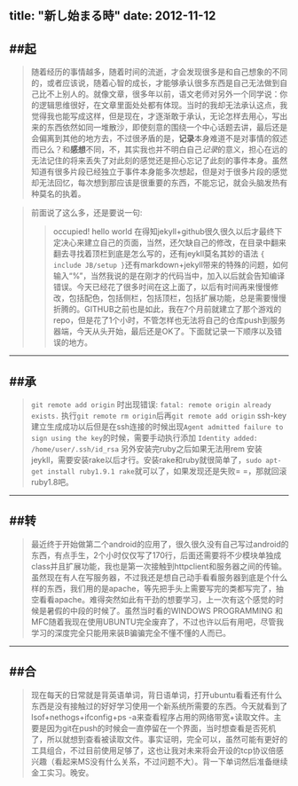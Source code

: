 title: "新し始まる時"
date: 2012-11-12
---

##起
-------------
>随着经历的事情越多，随着时间的流逝，才会发现很多是和自己想象的不同的，或者应该说，随着心智的成长，才能够承认很多东西是自己无法做到自己比不上别人的。就像文章，很多年以前，语文老师对另外一个同学说：你的逻辑思维很好，在文章里面处处都有体现。当时的我却无法承认这点，我觉得我也能写成这样，但是现在，才逐渐敢于承认，无论怎样去用心，写出来的东西依然如同一堆散沙，即使刻意的围绕一个中心话题去讲，最后还是会偏离到其他的地方去，不过很矛盾的是，**记录**本身难道不是对事情的叙述而已么？和**感想**不同，不，其实我也并不明白自己*记录*的意义，担心在远的无法记住的将来丢失了对此刻的感觉还是担心忘记了此刻的事件本身。虽然知道有很多片段已经独立于事件本身能多次想起，但是对于很多片段的感觉却无法回忆，每次想到那应该是很重要的东西，不能忘记，就会头脑发热有种莫名的执着。

>前面说了这么多，还是要说一句:
>>occupied! hello world
>在得知jekyll+github很久很久以后才最终下定决心来建立自己的页面，当然，还欠缺自己的修改，在目录中翻来翻去寻找着顶栏到底是怎么写的，还有jeykll莫名其妙的语法 `{ include JB/setup }`还有markdown+jekyll带来的特殊的问题，如何输入“%”，当然我说的是在刚才的代码当中，加入以后就会告知编译错误。今天已经花了很多时间在这上面了，以后有时间再来慢慢修改，包括配色，包括侧栏，包括顶栏，包括扩展功能，总是需要慢慢折腾的。GITHUB之前也是如此，我在7个月前就建立了那个游戏的repo，但是花了1个小时，不管怎样也无法将自己的仓库push到服务器端，今天从头开始，最后还是OK了。下面就记录一下顺序以及错误的地方。

-------------
##承
------------
> `git remote add origin` 时出现错误: `fatal: remote origin already exists.`
> 执行`git remote rm origin`后再`git remote add origin`
> ssh-key建立生成成功以后但是在ssh连接的时候出现`Agent admitted failure to sign using the key`的时候，需要手动执行添加
> `Identity added: /home/user/.ssh/id_rsa`
> 另外安装完ruby之后如果无法用rem 安装jeykll，需要安装rake以后才行。安装rake和ruby就很简单了，`sudo apt-get install ruby1.9.1 rake`就可以了，如果发现还是失败= =，那就回滚ruby1.8吧。
>

-----------
##转
------------
>最近终于开始做第二个android的应用了，很久很久没有自己写过android的东西，有点手生，2个小时仅仅写了170行，后面还需要将不少模块单独成class并且扩展功能，我也是第一次接触到httpclient和服务器之间的传输。虽然现在有人在写服务器，不过我还是想自己动手看看服务器到底是个什么样的东西，我们用的是apache，等先把手头上需要写完的类都写完了，抽空看看apache。难得突然如此有干劲的想要学习，上一次有这个感觉的时候是暑假的中段的时候了。虽然当时看的WINDOWS PROGRAMMING 和MFC随着我现在使用UBUNTU完全废弃了，不过也许以后有用吧，尽管我学习的深度完全只能用来装B骗骗完全不懂不懂的人而已。

----------
##合
------------
>现在每天的日常就是背英语单词，背日语单词，打开ubuntu看看还有什么东西是没有接触过的好好学习使用一个新系统所需要的东西。今天就看到了lsof+nethogs+ifconfig+ps -a来查看程序占用的网络带宽+读取文件。主要是因为git在push的时候会一直停留在一个界面，当时想查看是否死机了，所以就想到查看被读取文件。事实证明，完全可以，虽然可能有更好的工具组合，不过目前使用足够了，这也让我对未来将会开设的tcp协议倍感兴趣（看起来MS没有什么关系，不过问题不大）。背一下单词然后准备继续金工实习。晚安。


